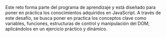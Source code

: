 Este reto forma parte del programa de aprendizaje y está diseñado para poner en práctica los conocimientos adquiridos en JavaScript. A través de este desafío, se busca poner en practica los conceptos clave como variables, funciones, estructuras de control y manipulación del DOM, aplicándolos en un ejercicio práctico y dinámico.

